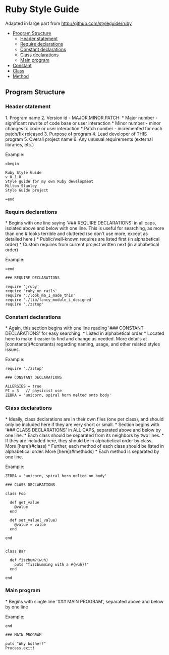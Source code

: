 Ruby Style Guide
================
Adapted in large part from http://github.com/styleguide/ruby

* [Program Structure](#program_structure)
  * [Header statement](#header_statement)
  * [Require declarations](#require_declarations)
  * [Constant declarations](#constant_declarations)
  * [Class declarations](#class_declarations)
  * [Main program](#main_program)
* [Constant](#constants)
* [Class](#class)
* [Method](#methods)


<a id="program_structure">Program Structure</a>
-----------------

<h3> <a id="header_statement">Header statement</a></h3>
  1. Program name
  2. Version id - MAJOR.MINOR.PATCH:
    * Major number - significant rewrite of code base or user interaction
    * Minor number - minor changes to code or user interaction
    * Patch number - incremented for each patch/fix released
  3. Purpose of program
  4. Lead developer of THIS program
  5. Overall project name
  6. Any unusual requirements (external libraries, etc.)

Example:

    =begin

    Ruby Style Guide
    v 0.1.0
    Style guide for my own Ruby development
    Milton Stanley
    Style Guide project
    
    =end

<h3><a id="require_declarations">Require declarations</a></h3>
  * Begins with one line saying '### REQUIRE DECLARATIONS' in all caps, isolated above and below with one line. This
  is useful for searching, as more than one # looks terrible and cluttered (so don't use more, except as detailed here.)
  * Public/well-known requires are listed first (in alphabetical order)
  * Custom requires from current project written next (in alphabetical order)

Example:

    =end

    ### REQUIRE DECLARATIONS

    require 'jruby'
    require 'ruby_on_rails'
    require './look_ma_I_made_this'
    require './lib/fancy_module_i_designed'
    require './zztop'

<h3><a id="constant_declarations">Constant declarations</a></h3>
  * Again, this section begins with one line reading '### CONSTANT DECLARATIONS' for easy searching.
  * Listed in alphabetical order
  * Located here to make it easier to find and change as needed. More details at [constants](#constants) regarding
  naming, usage, and other related styles issues.


Example:

    require './zztop'

    ### CONSTANT DECLARATIONS

    ALLERGIES = true
    PI = 3   // physicist use
    ZEBRA = 'unicorn, spiral horn melted onto body'


<h3><a id="class_declarations">Class declarations</a></h3>
  * Ideally, class declarations are in their own files (one per class), and should only be
  included here if they are very short or small.
  * Section begins with '### CLASS DECLARATIONS' in ALL CAPS, separated above and below by one line.
  * Each class should be separated from its neighbors by two lines.
  * If they are included here, they should be in alphabetical order by class. More [here](#class)
    * Further, each method of each class should be listed in alphabetical order. More [here](#methods)
    * Each method is separated by one line.

Example:

    ZEBRA = 'unicorn, spiral horn melted on body'

    ### CLASS DECLARATIONS

    class Foo

      def get_value
        @value
      end

      def set_value(_value)
        @value = value
      end

    end


    class Bar

      def fizzbum?(wuh)
        puts "fizzbumming with a #{wuh}!"
      end

    end


<h3><a id="main_program">Main program</a></h3>
  * Begins with single line '### MAIN PROGRAM', separated above and below by one line

Example:

    end

    ### MAIN PROGRAM

    puts "Why bother?"
    Process.exit!

